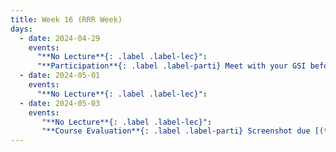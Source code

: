 ```yaml
---
title: Week 16 (RRR Week)
days:
  - date: 2024-04-29
    events:
      "**No Lecture**{: .label .label-lec}":
      "**Participation**{: .label .label-parti} Meet with your GSI before submitting Part III ":
  - date: 2024-05-01
    events:
      "**No Lecture**{: .label .label-lec}":
  - date: 2024-05-03
    events:   
       "**No Lecture**{: .label .label-lec}": 
       "**Course Evaluation**{: .label .label-parti} Screenshot due [(to Gradescope)](https://www.gradescope.com/courses/704333/assignments/4364385) for extra credit ":      
---
```

